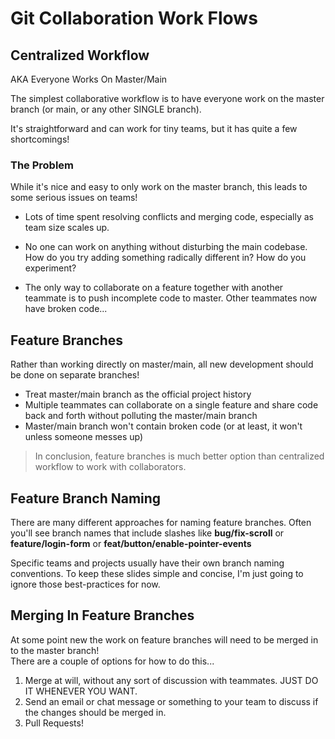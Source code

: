 # Git Collaboration Work Flows

## Centralized Workflow

AKA Everyone Works On Master/Main

The simplest collaborative workflow is to have everyone work on the master branch (or main, or any other SINGLE branch).

It's straightforward and can work for tiny teams, but it has quite a few shortcomings!

### The Problem

While it's nice and easy to only work on the master branch, this leads to some serious issues on teams!

- Lots of time spent resolving conflicts and merging code, especially as team size scales up.

- No one can work on anything without disturbing the main codebase. How do you try adding something radically different in? How do you experiment?

- The only way to collaborate on a feature together with another teammate is to push incomplete code to master. Other teammates now have broken code...

## Feature Branches

Rather than working directly on master/main, all new development should be done on separate branches!

- Treat master/main branch as the official project history
- Multiple teammates can collaborate on a single feature and share code back and forth without polluting the master/main branch
- Master/main branch won't contain broken code (or at least, it won't unless someone messes up)

> In conclusion, feature branches is much better option than centralized workflow to work with collaborators.

## Feature Branch Naming

There are many different approaches for naming feature branches. Often you'll see branch names that include slashes like **bug/fix-scroll** or **feature/login-form** or **feat/button/enable-pointer-events**

Specific teams and projects usually have their own branch naming conventions. To keep these slides simple and concise, I'm just going to ignore those best-practices for now.

## Merging In Feature Branches

At some point new the work on feature branches will need to be merged in to the master branch!  
There are a couple of options for how to do this...

1.  Merge at will, without any sort of discussion with teammates. JUST DO IT WHENEVER YOU WANT.
2.  Send an email or chat message or something to your team to discuss if the changes should be merged in.
3.  Pull Requests!
